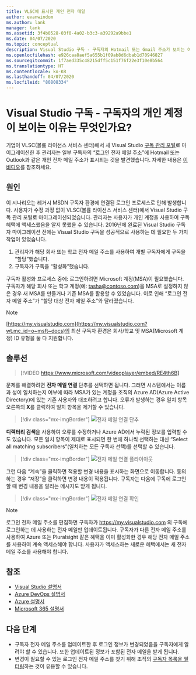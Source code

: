 ```yaml
---
title: VLSC에 표시된 개인 전자 메일
author: evanwindom
ms.author: lank
manager: lank
ms.assetid: 3f4b0528-03f0-4a02-b3c3-a39292a9bbe1
ms.date: 04/07/2020
ms.topic: conceptual
description: Visual Studio 구독 - 구독자의 Hotmail 또는 Gmail 주소가 보이는 이유는 무엇인가요?
ms.openlocfilehash: e926caa8aef5a655b1f09ab8d6dbab1d70946827
ms.sourcegitcommit: 1f7aed335c48215dff5c151f76f22e3f10e8b564
ms.translationtype: HT
ms.contentlocale: ko-KR
ms.lasthandoff: 04/07/2020
ms.locfileid: "80808334"
---
```

# <a name="visual-studio-subscriptions--why-do-i-see-personal-accounts-for-my-subscribers"></a>Visual Studio 구독 - 구독자의 개인 계정이 보이는 이유는 무엇인가요?
기업이 VLSC(볼륨 라이선스 서비스 센터)에서 새 Visual Studio [구독 관리 포털](https://manage.visualstudio.com)로 마이그레이션한 후 관리자는 일부 구독자의 “로그인 전자 메일 주소”에 Hotmail 또는 Outlook과 같은 개인 전자 메일 주소가 표시되는 것을 발견했습니다.  자세한 내용은 [이 비디오](https://www.youtube.com/watch?v=J61EYaVN-dQ&list=PLReL099Y5nReJhZ6o8CQFPSBgzGCHX99_&index=6)를 참조하세요.

## <a name="cause"></a>원인
이 시나리오는 레거시 MSDN 구독자 환경에 연결된 로그인 프로세스로 인해 발생합니다. 사용자가 수정 과정 없이 VLSC(볼륨 라이선스 서비스 센터)에서 Visual Studio 구독 관리 포털로 마이그레이션되었습니다. 관리자는 사용자가 개인 계정을 사용하여 구독 혜택에 액세스했음을 알지 못했을 수 있습니다. 2016년에 완료된 Visual Studio 구독자 마이그레이션 전에는 Visual Studio 구독을 성공적으로 사용하는 데 필요한 두 가지 작업이 있었습니다.
1. 관리자가 해당 회사 또는 학교 전자 메일 주소를 사용하여 개별 구독자에게 구독을 “할당”했습니다.
2. 구독자가 구독을 “활성화”했습니다.

구독자 활성화 프로세스 중에: 로그인하려면 Microsoft 계정(MSA)이 필요했습니다. 구독자가 해당 회사 또는 학교 계정(예: tasha@contoso.com)을 MSA로 설정하지 않은 경우 새 MSA를 만들거나 기존 MSA를 활용할 수 있었습니다. 이로 인해 “로그인 전자 메일 주소”가 “할당 대상 전자 메일 주소”와 달라졌습니다.

> [!NOTE]
> [https://my.visualstudio.com](https://my.visualstudio.com?wt.mc_id=o~msft~docs)의 최신 구독자 환경은 회사/학교 및 MSA(Microsoft 계정) ID 유형을 둘 다 지원합니다.

## <a name="solution"></a>솔루션

> [!VIDEO https://www.microsoft.com/videoplayer/embed/RE4th6B]

문제를 해결하려면 **전자 메일 연결** 단추를 선택하면 됩니다. 그러면 시스템에서는 이름과 성이 일치하는지 여부에 따라 MSA가 있는 계정을 조직의 Azure AD(Azure Active Directory)에 있는 기존 사용자와 대조하려고 합니다. 오류가 발생하는 경우 일치 항목 오른쪽의 **X**를 클릭하여 일치 항목을 제거할 수 있습니다.  

> [!div class="mx-imgBorder"]
> ![전자 메일 연결 단추](_img/connect-emails/connect-emails-button.png)

**디렉터리 검색**을 사용하여 오류를 수정하거나 Azure AD에서 누락된 정보를 입력할 수도 있습니다. 모든 일치 항목이 제대로 표시되면 한 번에 하나씩 선택하는 대신 “Select all matching subscribers”(일치하는 모든 구독자 선택)를 선택할 수 있습니다.  

> [!div class="mx-imgBorder"]
> ![전자 메일 연결 플라이아웃](_img/connect-emails/connect-emails-flyout.png)

그런 다음 “계속”을 클릭하면 적용할 변경 내용을 표시하는 화면으로 이동합니다. 동의하는 경우 “저장”을 클릭하면 변경 내용이 적용됩니다. 구독자는 다음에 구독에 로그인할 때 변경 내용을 알리는 메시지도 받게 됩니다.   

> [!div class="mx-imgBorder"]
> ![전자 메일 연결 확인](_img/connect-emails/connect-emails-confirm.png) 

> [!NOTE]
> 로그인 전자 메일 주소를 편집하면 구독자가 https://my.visualstudio.com 의 구독에 로그인하는 데 사용하는 전자 메일만 업데이트됩니다. 구독자가 다른 전자 메일 주소를 사용하여 Azure 또는 Pluralsight 같은 혜택을 이미 활성화한 경우 해당 전자 메일 주소를 사용하여 계속 액세스해야 합니다. 사용자가 액세스하는 새로운 혜택에서는 새 전자 메일 주소를 사용해야 합니다. 

## <a name="see-also"></a>참조
- [Visual Studio 설명서](https://docs.microsoft.com/visualstudio/)
- [Azure DevOps 설명서](https://docs.microsoft.com/azure/devops/)
- [Azure 설명서](https://docs.microsoft.com/azure/)
- [Microsoft 365 설명서](https://docs.microsoft.com/microsoft-365/)

##  <a name="next-steps"></a>다음 단계
- 구독자 전자 메일 주소를 업데이트한 후 로그인 정보가 변경되었음을 구독자에게 알려야 할 수 있습니다.  또한 업데이트된 정보가 포함된 전자 메일을 받게 됩니다.
- 변경이 필요할 수 있는 로그인 전자 메일 주소를 찾기 위해 조직의 [구독자 목록을 필터링](search-license.md)하는 것이 유용할 수 있습니다.  
